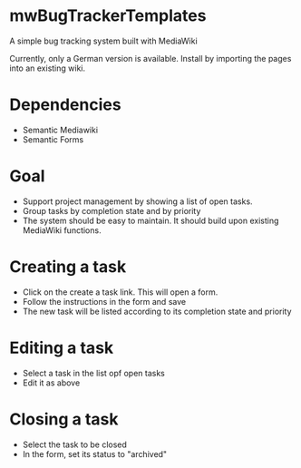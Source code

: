 # mwBugTrackerTemplates
A simple bug tracking system built with MediaWiki

Currently, only a German version is available. Install by importing the pages into an existing wiki.

# Dependencies
* Semantic Mediawiki
* Semantic Forms

# Goal
* Support project management by showing a list of open tasks.
* Group tasks by completion state and by priority
* The system should be easy to maintain. It should build upon existing MediaWiki functions.

# Creating a task
* Click on the create a task link. This will open a form.
* Follow the instructions in the form and save
* The new task will be listed according to its completion state and priority

# Editing a task
* Select a task in the list opf open tasks
* Edit it as above 

# Closing a task
* Select the task to be closed
* In the form, set its status to "archived"


